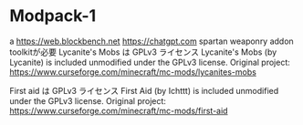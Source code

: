 # Modpack-1
a
https://web.blockbench.net
https://chatgpt.com
spartan weaponry addon toolkitが必要
Lycanite's Mobs は GPLv3 ライセンス Lycanite's Mobs (by Lycanite) is included unmodified under the GPLv3 license. Original project: https://www.curseforge.com/minecraft/mc-mods/lycanites-mobs

First aid は GPLv3 ライセンス First Aid (by Ichttt) is included unmodified under the GPLv3 license. Original project: https://www.curseforge.com/minecraft/mc-mods/first-aid
